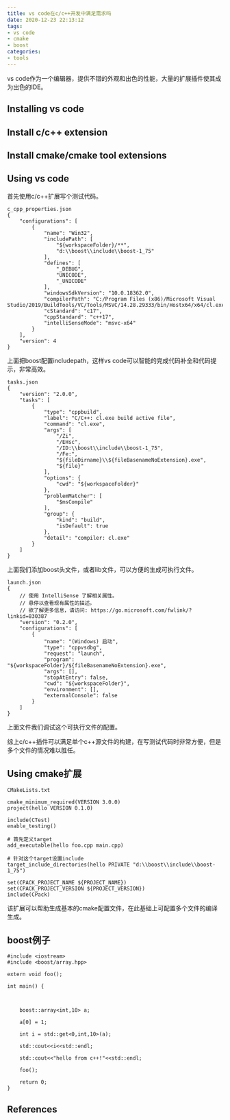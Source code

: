 ```yaml
---
title: vs code在c/c++开发中满足需求吗
date: 2020-12-23 22:13:12
tags:
- vs code
- cmake
- boost
categories:
- tools
---
```


vs code作为一个编辑器，提供不错的外观和出色的性能，大量的扩展插件使其成为出色的IDE。

## Installing vs code

## Install c/c++ extension

## Install cmake/cmake tool extensions

## Using vs code

首先使用c/c++扩展写个测试代码。

```
c_cpp_properties.json
{
    "configurations": [
        {
            "name": "Win32",
            "includePath": [
                "${workspaceFolder}/**",
                "d:\\boost\\include\\boost-1_75"
            ],
            "defines": [
                "_DEBUG",
                "UNICODE",
                "_UNICODE"
            ],
            "windowsSdkVersion": "10.0.18362.0",
            "compilerPath": "C:/Program Files (x86)/Microsoft Visual Studio/2019/BuildTools/VC/Tools/MSVC/14.28.29333/bin/Hostx64/x64/cl.exe",
            "cStandard": "c17",
            "cppStandard": "c++17",
            "intelliSenseMode": "msvc-x64"
        }
    ],
    "version": 4
}
```
上面把boost配置includepath，这样vs code可以智能的完成代码补全和代码提示，非常高效。

```
tasks.json
{
	"version": "2.0.0",
	"tasks": [
		{
			"type": "cppbuild",
			"label": "C/C++: cl.exe build active file",
			"command": "cl.exe",
			"args": [
				"/Zi",
				"/EHsc",
				"/ID:\\boost\\include\\boost-1_75",
				"/Fe:",
				"${fileDirname}\\${fileBasenameNoExtension}.exe",
				"${file}"
			],
			"options": {
				"cwd": "${workspaceFolder}"
			},
			"problemMatcher": [
				"$msCompile"
			],
			"group": {
				"kind": "build",
				"isDefault": true
			},
			"detail": "compiler: cl.exe"
		}
	]
}
```
上面我们添加boost头文件，或者lib文件，可以方便的生成可执行文件。

```
launch.json
{
    // 使用 IntelliSense 了解相关属性。 
    // 悬停以查看现有属性的描述。
    // 欲了解更多信息，请访问: https://go.microsoft.com/fwlink/?linkid=830387
    "version": "0.2.0",
    "configurations": [
        {
            "name": "(Windows) 启动",
            "type": "cppvsdbg",
            "request": "launch",
            "program": "${workspaceFolder}/${fileBasenameNoExtension}.exe",
            "args": [],
            "stopAtEntry": false,
            "cwd": "${workspaceFolder}",
            "environment": [],
            "externalConsole": false
        }
    ]
}
```
上面文件我们调试这个可执行文件的配置。

综上c/c++插件可以满足单个c++源文件的构建，在写测试代码时非常方便，但是多个文件的情况难以胜任。

## Using cmake扩展

```
CMakeLists.txt

cmake_minimum_required(VERSION 3.0.0)
project(hello VERSION 0.1.0)

include(CTest)
enable_testing()

# 首先定义target
add_executable(hello foo.cpp main.cpp)

# 针对这个target设置include
target_include_directories(hello PRIVATE "d:\\boost\\include\\boost-1_75")

set(CPACK_PROJECT_NAME ${PROJECT_NAME})
set(CPACK_PROJECT_VERSION ${PROJECT_VERSION})
include(CPack)
```
该扩展可以帮助生成基本的cmake配置文件，在此基础上可配置多个文件的编译生成。

## boost例子
```
#include <iostream>
#include <boost/array.hpp>

extern void foo();

int main() {



    boost::array<int,10> a;

    a[0] = 1;

    int i = std::get<0,int,10>(a);
    
    std::cout<<i<<std::endl;

    std::cout<<"hello from c++!"<<std::endl;

    foo();
    
    return 0;
}
```

## References
